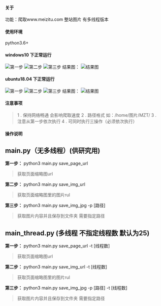 #### 关于
功能：爬取www.meizitu.com 整站图片
有多线程版本

#### 使用环境

python3.6+



#### windows10 下正常运行
![第一步](http://qiniu.tencentwl.cn/[windows]第一步.png)
![第二步](http://qiniu.tencentwl.cn/[windows]第二步.png)
![第三步](http://qiniu.tencentwl.cn/[windows]第三步.png)
结果图：
![结果图](http://qiniu.tencentwl.cn/[windows]结果图.png)

#### ubuntu18.04 下正常运行
![第一步](http://qiniu.tencentwl.cn/[ubuntu]第一步.png)
![第二步](http://qiniu.tencentwl.cn/[ubuntu]第二步.png)
![第三步](http://qiniu.tencentwl.cn/[ubuntu]第三步.png)
结果图：
![结果图](http://qiniu.tencentwl.cn/[ubuntu]结果图.png)

#### 注意事项
>1 . 保持网络畅通 会影响爬取速度
>2 . 路径格式  如：/home/图片/MZT/
>3 . 注意从第一步依次执行
>4 . 可同时执行三操作（必须依次执行）

#### 操作说明
main.py（无多线程）(供研究用)
-------------------
**第一步：**
python3 main.py save_page_url
> 获取页面缩略图url

**第二步：**
python3 main.py save_img_url
> 获取页面缩略图里的图片rul

**第三步：**
python3 main.py save_img_jpg -p [路径]
> 获取图片内容并且保存到文件夹 需要指定路径



**main_thread.py (多线程 不指定线程数 默认为25)**
---------------------
**第一步：**
python3 main.py save_page_url -t [线程数]
> 获取页面缩略图url

**第二步：**
python3 main.py save_img_url -t [线程数]
> 获取页面缩略图里的图片rul

**第三步：**
python3 main.py save_img_jpg -p [路径] -t [线程数]
> 获取图片内容并且保存到文件夹 需要指定路径
